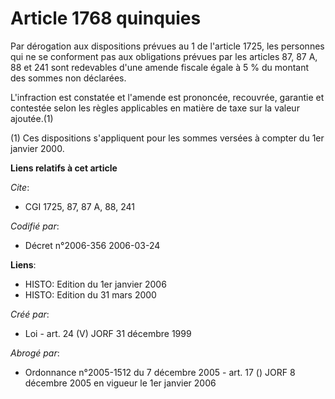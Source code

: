 # Article 1768 quinquies

Par dérogation aux dispositions prévues au 1 de l'article 1725, les personnes qui ne se conforment pas aux obligations
prévues par les articles 87, 87 A, 88 et 241 sont redevables d'une amende fiscale égale à 5 % du montant des sommes non
déclarées.

L'infraction est constatée et l'amende est prononcée, recouvrée, garantie et contestée selon les règles applicables en
matière de taxe sur la valeur ajoutée.(1)

(1) Ces dispositions s'appliquent pour les sommes versées à compter du 1er janvier 2000.

**Liens relatifs à cet article**

_Cite_:

  - CGI 1725, 87, 87 A, 88, 241

_Codifié par_:

  - Décret n°2006-356 2006-03-24

**Liens**:

  - HISTO: Edition du 1er janvier 2006
  - HISTO: Edition du 31 mars 2000

_Créé par_:

  - Loi - art. 24 (V) JORF 31 décembre 1999

_Abrogé par_:

  - Ordonnance n°2005-1512 du 7 décembre 2005 - art. 17 () JORF 8 décembre 2005 en vigueur le 1er janvier 2006
